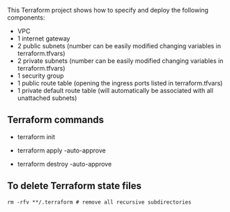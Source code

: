 This Terraform project shows how to specify and deploy the following components:
+ VPC
+ 1 internet gateway
+ 2 public subnets  (number can be easily modified changing variables in terraform.tfvars)
+ 2 private subnets (number can be easily modified changing variables in terraform.tfvars)
+ 1 security group
+ 1 public route table (opening the ingress ports listed in terraform.tfvars)
+ 1 private default route table (will automatically be associated with all unattached subnets)

## Terraform commands
    
* terraform init

* terraform apply -auto-approve
    
* terraform destroy -auto-approve

## To delete Terraform state files
    rm -rfv **/.terraform # remove all recursive subdirectories
    